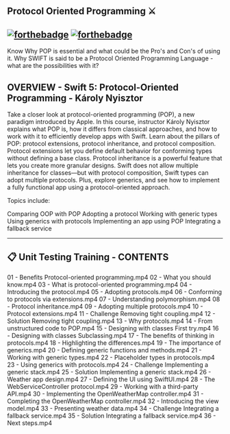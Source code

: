 ## Protocol Oriented Programming ⚔️ 

[![forthebadge](http://forthebadge.com/images/badges/made-with-swift.svg)](http://forthebadge.com) [![forthebadge](http://forthebadge.com/images/badges/built-with-love.svg)](http://forthebadge.com)
----

Know Why POP is essential and what could be the Pro's and Con's of using it.
Why SWIFT is said to be a Protocol Oriented Programming Language - what are the possibilities with it?

OVERVIEW - Swift 5: Protocol-Oriented Programming -  Károly Nyisztor 
------------------------------------------------------------------------------------------------------
Take a closer look at protocol-oriented programming (POP), a new paradigm introduced by Apple. In this course, instructor Károly Nyisztor explains what POP is, how it differs from classical approaches, and how to work with it to efficiently develop apps with Swift. Learn about the pillars of POP: protocol extensions, protocol inheritance, and protocol composition. Protocol extensions let you define default behavior for conforming types without defining a base class. Protocol inheritance is a powerful feature that lets you create more granular designs. Swift does not allow multiple inheritance for classes—but with protocol composition, Swift types can adopt multiple protocols. Plus, explore generics, and see how to implement a fully functional app using a protocol-oriented approach.

Topics include:

Comparing OOP with POP
Adopting a protocol
Working with generic types
Using generics with protocols
Implementing an app using POP
Integrating a fallback service

------------------------------------------------------------------------------------------------------
📋  Unit Testing Training - CONTENTS
------------------------------------------------------------------------------------------------------
01 - Benefits Protocol-oriented programming.mp4
02 - What you should know.mp4
03 - What is protocol-oriented programming.mp4
04 - Introducing the protocol.mp4
05 - Adopting protocols.mp4
06 - Conforming to protocols via extensions.mp4
07 - Understanding polymorphism.mp4
08 - Protocol inheritance.mp4
09 - Adopting multiple protocols.mp4
10 - Protocol extensions.mp4
11 - Challenge Removing tight coupling.mp4
12 - Solution Removing tight coupling.mp4
13 - Why protocols.mp4
14 - From unstructured code to POP.mp4
15 - Designing with classes First try.mp4
16 - Designing with classes Subclassing.mp4
17 - The benefits of thinking in protocols.mp4
18 - Highlighting the differences.mp4
19 - The importance of generics.mp4
20 - Defining generic functions and methods.mp4
21 - Working with generic types.mp4
22 - Placeholder types in protocols.mp4
23 - Using generics with protocols.mp4
24 - Challenge Implementing a generic stack.mp4
25 - Solution Implementing a generic stack.mp4
26 - Weather app design.mp4
27 - Defining the UI using SwiftUI.mp4
28 - The WebServiceController protocol.mp4
29 - Working with a third-party API.mp4
30 - Implementing the OpenWeatherMap controller.mp4
31 - Completing the OpenWeatherMap controller.mp4
32 - Introducing the view model.mp4
33 - Presenting weather data.mp4
34 - Challenge Integrating a fallback service.mp4
35 - Solution Integrating a fallback service.mp4
36 - Next steps.mp4
